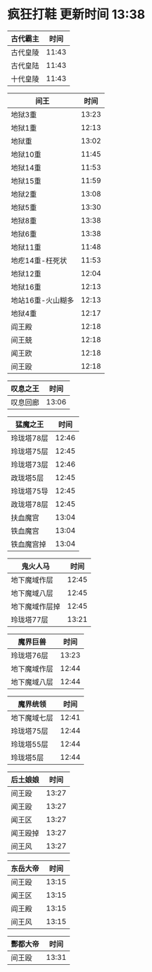 # 疯狂打鞋 更新时间 13:38

| 古代霸主   | 时间    |
|--------|-------|
| 古代皇陵 | 11:43 |
| 古代皇陆 | 11:43 |
| 十代皇陵 | 11:43 |

| 间王   | 时间    |
|--------|-------|
| 地狱3重 | 13:23 |
| 地狱1重 | 12:13 |
| 地狱重 | 13:02 |
| 地狱10重 | 11:45 |
| 地狱14重 | 11:53 |
| 地狱15重 | 11:59 |
| 地狱2重 | 13:08 |
| 地狱5重 | 13:30 |
| 地狱8重 | 13:38 |
| 地狱6重 | 13:38 |
| 地狱11重 | 11:48 |
| 地疙14重-枉死状 | 11:53 |
| 地狱12重 | 12:04 |
| 地狱16重 | 12:13 |
| 地站16重-火山糊多 | 12:13 |
| 地狱4重 | 12:17 |
| 阎王殿 | 12:18 |
| 间王兢 | 12:18 |
| 闻王欧 | 12:18 |
| 间王殴 | 12:18 |

| 叹息之王   | 时间    |
|--------|-------|
| 叹息回廊 | 13:06 |

| 猛魔之王   | 时间    |
|--------|-------|
| 玲珑塔78层 | 12:46 |
| 玲珑塔75层 | 12:45 |
| 玲珑塔73层 | 12:46 |
| 政珑塔5层 | 12:45 |
| 玲珑塔75导 | 12:45 |
| 政珑塔78层 | 12:45 |
| 扶血魔宫 | 13:04 |
| 铁血魔宫 | 13:04 |
| 铁血魔宫掉 | 13:04 |

| 鬼火人马   | 时间    |
|--------|-------|
| 地下魔域作层 | 12:45 |
| 地下魔域八层 | 12:45 |
| 地下魔域作层掉 | 12:45 |
| 玲珑塔77层 | 13:21 |

| 魔界巨兽   | 时间    |
|--------|-------|
| 玲珑塔76层 | 13:23 |
| 地下魔域作层 | 12:44 |
| 地下魔域八层 | 12:44 |

| 魔界统领   | 时间    |
|--------|-------|
| 地下魔域七层 | 12:41 |
| 玲珑塔75层 | 12:44 |
| 玲珑塔55层 | 12:44 |
| 玲珑塔5层 | 12:44 |

| 后土娘娘   | 时间    |
|--------|-------|
| 间王殴 | 13:27 |
| 闻王殴 | 13:27 |
| 闻王区 | 13:27 |
| 闻王殴掉 | 13:27 |
| 间王风 | 13:27 |

| 东岳大帝   | 时间    |
|--------|-------|
| 间王殴 | 13:15 |
| 闻王区 | 13:15 |
| 阎王殿 | 13:15 |
| 间王风 | 13:15 |

| 酆都大帝   | 时间    |
|--------|-------|
| 间王殴 | 13:31 |